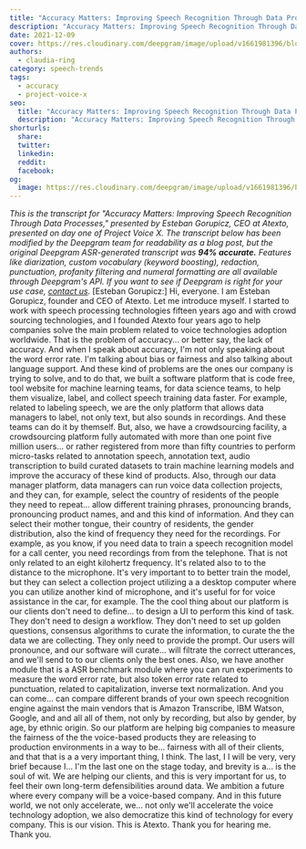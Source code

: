 ```yaml
---
title: "Accuracy Matters: Improving Speech Recognition Through Data Processes - Esteban Gorupicz, CEO, Atexto- Project Voice X"
description: "Accuracy Matters: Improving Speech Recognition Through Data Processes presented by Esteban Gorupicz, CEO of Atexto, presented on day one of Project Voice X. "
date: 2021-12-09
cover: https://res.cloudinary.com/deepgram/image/upload/v1661981396/blog/accuracy-matters-improving-speech-recognition-through-data-processes-esteban-gorupicz-ceo-atexto-project-voice-x/proj-voice-x-session-esteban-gorupicz-blog-thumb-5.png
authors:
  - claudia-ring
category: speech-trends
tags:
  - accuracy
  - project-voice-x
seo:
  title: "Accuracy Matters: Improving Speech Recognition Through Data Processes - Esteban Gorupicz, CEO, Atexto- Project Voice X"
  description: "Accuracy Matters: Improving Speech Recognition Through Data Processes presented by Esteban Gorupicz, CEO of Atexto, presented on day one of Project Voice X. "
shorturls:
  share: 
  twitter: 
  linkedin: 
  reddit: 
  facebook: 
og:
  image: https://res.cloudinary.com/deepgram/image/upload/v1661981396/blog/accuracy-matters-improving-speech-recognition-through-data-processes-esteban-gorupicz-ceo-atexto-project-voice-x/proj-voice-x-session-esteban-gorupicz-blog-thumb-5.png
---
```


_This is the transcript for "Accuracy Matters: Improving Speech Recognition Through Data Processes," presented by Esteban Gorupicz, CEO at Atexto, presented on day one of Project Voice X._ _The transcript below has been modified by the Deepgram team for readability as a blog post, but the original Deepgram ASR-generated transcript was **94% accurate.**  Features like diarization, custom vocabulary (keyword boosting), redaction, punctuation, profanity filtering and numeral formatting are all available through Deepgram's API.  If you want to see if Deepgram is right for your use case, [contact us](https://deepgram.com/contact-us/)._ [Esteban Gorupicz:] Hi, everyone. I am Esteban Gorupicz, founder and CEO of Atexto. Let me introduce myself. I started to work with speech processing technologies fifteen years ago and with crowd sourcing technologies, and I founded Atexto four years ago to help companies solve the main problem related to voice technologies adoption worldwide. That is the problem of accuracy... or better say, the lack of accuracy. And when I speak about accuracy, I'm not only speaking about the word error rate. I'm talking about bias or fairness and also talking about language support. And these kind of problems are the ones our company is trying to solve, and to do that, we built a software platform that is code free, tool website for machine learning teams, for data science teams, to help them visualize, label, and collect speech training data faster. For example, related to labeling speech, we are the only platform that allows data managers to label, not only text, but also sounds in recordings. And these teams can do it by themself. But, also, we have a crowdsourcing facility, a crowdsourcing platform fully automated with more than one point five million users... or rather registered from more than fifty countries to perform micro-tasks related to annotation speech, annotation text, audio transcription to build curated datasets to train machine learning models and improve the accuracy of these kind of products. Also, through our data manager platform, data managers can run voice data collection projects, and they can, for example, select the country of residents of the people they need to repeat... allow different training phrases, pronouncing brands, pronouncing product names, and and this kind of information. And they can select their mother tongue, their country of residents, the gender distribution, also the kind of frequency they need for the recordings. For example, as you know, if you need data to train a speech recognition model for a call center, you need recordings from from the telephone. That is not only related to an eight kilohertz frequency. It's related also to to the distance to the microphone. It's very important to to better train the model, but they can select a collection project utilizing a a desktop computer where you can utilize another kind of microphone, and it's useful for for voice assistance in the car, for example. The the cool thing about our platform is our clients don't need to define... to design a UI to perform this kind of task. They don't need to design a workflow. They don't need to set up golden questions, consensus algorithms to curate the information, to curate the the data we are collecting. They only need to provide the prompt. Our users will pronounce, and our software will curate... will filtrate the correct utterances, and we'll send to to our clients only the best ones. Also, we have another module that is a ASR benchmark module where you can run experiments to measure the word error rate, but also token error rate related to punctuation, related to capitalization, inverse text normalization. And you can come... can compare different brands of your own speech recognition engine against the main vendors that is Amazon Transcribe, IBM Watson, Google, and and all all of them, not only by recording, but also by gender, by age, by ethnic origin. So our platform are helping big companies to measure the fairness of the the voice-based products they are releasing to production environments in a way to be... fairness with all of their clients, and that that is a a very important thing, I think. The last, I I will be very, very brief because I... I'm the last one on the stage today, and brevity is a... is the soul of wit. We are helping our clients, and this is very important for us, to feel their own long-term defensibilities around data. We ambition a future where every company will be a voice-based company. And in this future world, we not only accelerate, we... not only we'll accelerate the voice technology adoption, we also democratize this kind of technology for every company. This is our vision. This is Atexto. Thank you for hearing me. Thank you.
